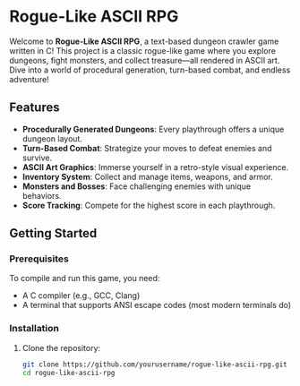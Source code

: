 # Rogue-Like ASCII RPG

Welcome to **Rogue-Like ASCII RPG**, a text-based dungeon crawler game written in C! This project is a classic rogue-like game where you explore dungeons, fight monsters, and collect treasure—all rendered in ASCII art. Dive into a world of procedural generation, turn-based combat, and endless adventure!

## Features

- **Procedurally Generated Dungeons**: Every playthrough offers a unique dungeon layout.
- **Turn-Based Combat**: Strategize your moves to defeat enemies and survive.
- **ASCII Art Graphics**: Immerse yourself in a retro-style visual experience.
- **Inventory System**: Collect and manage items, weapons, and armor.
- **Monsters and Bosses**: Face challenging enemies with unique behaviors.
- **Score Tracking**: Compete for the highest score in each playthrough.

## Getting Started

### Prerequisites

To compile and run this game, you need:
- A C compiler (e.g., GCC, Clang)
- A terminal that supports ANSI escape codes (most modern terminals do)

### Installation

1. Clone the repository:
   ```bash
   git clone https://github.com/yourusername/rogue-like-ascii-rpg.git
   cd rogue-like-ascii-rpg
